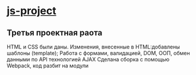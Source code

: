 # [js-project](https://nyan969.github.io/js-project/)
## Третья проектная раота
HTML и CSS были даны. 
Изменения, внесенные в HTML:добавлены шаблоны (template);
Работа с формами, валидацией, DOM, ООП, обмен данными по API технологией AJAX
Сделана сборка с помощью Webpack, код разбит на модули
